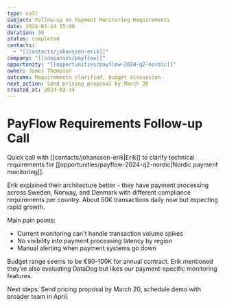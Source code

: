 ```yaml
---
type: call
subject: Follow-up on Payment Monitoring Requirements
date: 2024-03-14 15:00
duration: 30
status: completed
contacts:
  - "[[contacts/johansson-erik]]"
company: "[[companies/payflow]]"
opportunity: "[[opportunities/payflow-2024-q2-nordic]]"
owner: James Thompson
outcome: Requirements clarified, budget discussion
next_action: Send pricing proposal by March 20
created_at: 2024-03-14
---
```


# PayFlow Requirements Follow-up Call

Quick call with [[contacts/johansson-erik|Erik]] to clarify technical requirements for [[opportunities/payflow-2024-q2-nordic|Nordic payment monitoring]].

Erik explained their architecture better - they have payment processing across Sweden, Norway, and Denmark with different compliance requirements per country. About 50K transactions daily now but expecting rapid growth.

Main pain points:
- Current monitoring can't handle transaction volume spikes
- No visibility into payment processing latency by region
- Manual alerting when payment systems go down

Budget range seems to be €80-100K for annual contract. Erik mentioned they're also evaluating DataDog but likes our payment-specific monitoring features.

Next steps: Send pricing proposal by March 20, schedule demo with broader team in April.